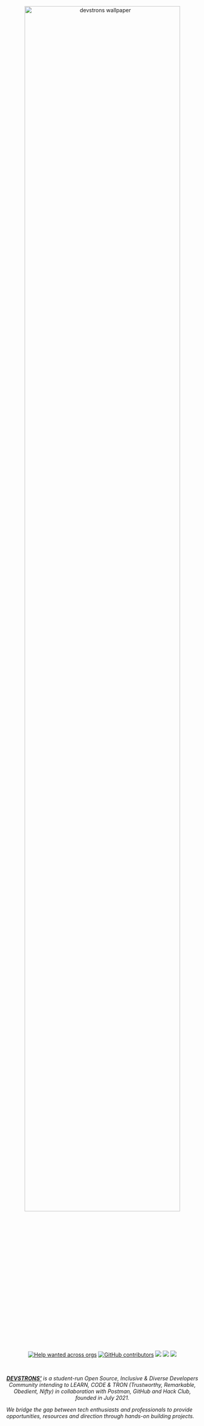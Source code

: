 <p style="text-align:center;" align="center">
  <a href="https://devstrons.bio.link/">
   <img align="center" src="https://github.com/devstrons/artwork/blob/master/Stock%20assets/Logo/horizontal-with-devstrons.png" width="90%" alt="devstrons wallpaper"/></p>
  </a>
<p align="center">
<a href="https://github.com/issues?q=is%3Aopen+is%3Aissue+archived%3Afalse+org%3Adevstrons+" alt="Help wanted across orgs">
<img alt="Help wanted across orgs" src="https://img.shields.io/github/issues-search?label=help%20wanted&query=is%3Aopen%20is%3Aissue%20archived%3Afalse%20org%3Adevstrons"></a>

<a href="https://github.com/devstrons" alt="DEVSTRONS' contributors">
<img alt="GitHub contributors" src="https://img.shields.io/github/contributors-anon/devstrons/heloworld"></a>

<a href="https://discord.gg/MVujzTBqed" alt="DEVSTRONS' Discord">
<img src="https://img.shields.io/discord/857641826953854987?color=blue&label=DEVSTRONS'&logo=discord" /></a>
  
<a href="https://twitter.com/devstrons" alt="Follow @devstrons on Twitter">
<img src="https://img.shields.io/twitter/follow/devstrons?label=devstrons&style=social" /></a>

<a href="https://github.com/devstrons/devstrons.hackclub.com" alt="License">
<img src="https://img.shields.io/github/license/devstrons/hello-world.svg" /></a>
</p>

<br />
<p align="center">
  <a href="https://devstrons.bio.link/"> <i><b>DEVSTRONS'</b></a> is a student-run Open Source, Inclusive & Diverse Developers Community intending to LEARN, CODE & TRON (Trustworthy, Remarkable, Obedient, Nifty) in collaboration with Postman, GitHub and Hack Club, founded in July 2021.

We bridge the gap between tech enthusiasts and professionals to provide opportunities, resources and direction through hands-on building projects.</i>
</p>
